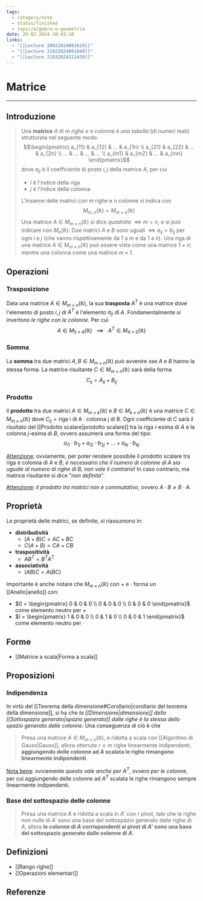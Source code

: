 ```yaml
---
tags:
  - category/note
  - status/finished
  - topic/algebra-e-geometria
date: 20-02-2024 20:43:18
links:
  - "[[Lecture 20022024091619]]"
  - "[[Lecture 21022024091849]]"
  - "[[Lecture 21032024111439]]"
---
```

# Matrice
---
## Introduzione
> Una **matrice** $A$ di _$m$ righe e $n$ colonne è una tabella_ (di numeri reali) strutturata nel seguente modo:
> $$\begin{pmatrix} a_{11} & a_{12} & ... & a_{1n} \\ a_{21} & a_{22} & ... & a_{2n} \\ ... & ... & ... & ... \\ a_{m1} & a_{m2} & ... & a_{mn} \end{pmatrix}$$
> dove $a_{ij}$ è il coefficiente di posto $i, j$ della matrice $A$, per cui
> - $i$ è l'indice della riga
> - $j$ è l'indice della colonna
> 
> L'insieme delle matrici con $m$ righe e $n$ colonne si indica con
> $$M_{m, n} (\mathbb{R}) = M_{m \times n} (\mathbb{R})$$
> Una matrice $A \in M_{m \times n} (\mathbb{R})$ si dice _quadrata_ $\iff m = n$, e si può indicare con $M_{n} (\mathbb{R})$.
> Due matrici $A$ e $B$ sono uguali $\iff a_{ij} = b_{ij}$ per ogni $i$ e $j$ (che vanno rispettivamente da 1 a $m$ e da 1 a $n$).
> Una riga di una matrice $A \in M_{m \times n} (\mathbb{R})$ può essere vista come una matrice $1 \times n$; mentre una colonna come una matrice $m \times 1$.

## Operazioni
### Trasposizione
Data una matrice $A \in M_{m \times n} (\mathbb{R})$, la sua **trasposta** $A^{T}$ è una matrice dove l'elemento di posto $i, j$ di $A^{T}$ è l'elemento $a_{ji}$ di $A$. Fondamentalmente _si invertono le righe con le colonne_. Per cui
$$A \in M_{5 \times 4} (\mathbb{R}) \ \ \ \implies \ \ \ A^{T} \in M_{4 \times 5} (\mathbb{R})$$

### Somma
La **somma** tra due matrici $A, B \in M_{m \times n} (\mathbb{R})$ può avvenire sse $A$ e $B$ hanno la stessa forma. La matrice risultante $C \in M_{m \times n} (\mathbb{R})$ sarà della forma
$$C_{ij} = A_{ij} + B_{ij}$$

### Prodotto
Il **prodotto** tra due matrici $A \in M_{m \times k} (\mathbb{R})$ e $B \in M_{k \times n} (\mathbb{R})$ è una matrice $C \in M_{m \times n} (\mathbb{R})$ dove $C_{ij} = \text{riga i di A} \cdot \text{colonna j di B}$. Ogni coefficiente di $C$ sarà il risultato del [[Prodotto scalare|prodotto scalare]] tra la riga $i$-esima di $A$ e la colonna $j$-esima di $B$, ovvero assumerà una forma del tipo:
$$a_{i1} \cdot b_{1j} + a_{i2} \cdot b_{2j} + ... + a_{ik} \cdot b_{kj}$$

<u>Attenzione</u>: ovviamente, per poter rendere possibile il prodotto scalare tra riga e colonna di $A$ e $B$, _è necessario che il numero di colonne di $A$ sia uguale al numero di righe di $B$, non vale il contrario_! In caso contrario, ma matrice risultante si dice "_non definita_".

<u>Attenzione</u>: _il prodotto tra matrici non è commutativo_, ovvero $A \cdot B \neq B \cdot A$.

## Proprietà
Le proprietà delle matrici, se definite, si riassumono in:
- **distributività**
	- $(A + B)C = AC + BC$
	- $C(A + B) = CA + CB$
- **traspositività**
	- ${AB}^{T} = B^{T}A^{T}$
- **associatività**
	- $(AB)C = A(BC)$

Importante è anche notare che $M_{m \times n} (\mathbb{R})$ con $+$ e $\cdot$ forma un [[Anello|anello]] con:
- $0 = \begin{pmatrix} 0 & 0 & 0 \\ 0 & 0 & 0 \\ 0 & 0 & 0 \end{pmatrix}$ come elemento neutro per $+$
- $I = \begin{pmatrix} 1 & 0 & 0 \\ 0 & 1 & 0 \\ 0 & 0 & 1 \end{pmatrix}$ come elemento neutro per $\cdot$

## Forme
- [[Matrice a scala|Forma a scala]]

## Proposizioni
### Indipendenza
In virtù del [[Teorema della dimensione#Corollario|corollario del teorema della dimensione]], si ha che _la [[Dimensione|dimensione]] dello [[Sottospazio generato|spazio generato]] dalle righe è la stessa dello spazio generato dalle colonne_. Una conseguenza di ciò è che
> Presa una matrice $A \in M_{m \times n} (\mathbb{R})$, e ridotta a scala con [[Algoritmo di Gauss|Gauss]], allora ottenute $r \leq m$ righe linearmente indipendenti, **aggiungendo delle colonne ad $A$ scalata le righe rimangono linearmente indipendenti**.

<u>Nota bene</u>: ovviamente _questo vale anche per $A^{T}$, ovvero per le colonne_, per cui aggiungendo delle colonne ad $A^{T}$ scalata le righe rimangono sempre linearmente indipendenti.

### Base del sottospazio delle colonne
> Presa una matrice $A$ e ridotta a scala in $A'$ con $r$ pivot, tale che le righe non nulle di $A'$ sono una base del sottospazio generato dalle righe di $A$, allora **le colonne di $A$ corrispondenti ai pivot di $A'$ sono una base del sottospazio generato dalle colonne di $A$**.

## Definizioni
- [[Rango righe]]
- [[Operazioni elementari]]

## Referenze